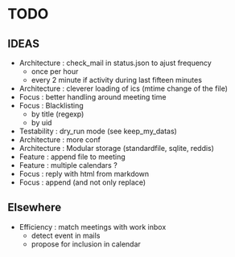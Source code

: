 # TODO

## IDEAS

* Architecture : check_mail in status.json to ajust frequency
  * once per hour
  * every 2 minute if activity during last fifteen minutes
* Architecture : cleverer loading of ics (mtime change of the file)
* Focus : better handling around meeting time
* Focus : Blacklisting
  * by title (regexp)
  * by uid
* Testability : dry_run mode (see keep_my_datas)
* Architecture : more conf
* Architecture : Modular storage (standardfile, sqlite, reddis)
* Feature : append file to meeting
* Feature : multiple calendars ?
* Focus : reply with html from markdown
* Focus : append (and not only replace)

## Elsewhere

* Efficiency : match meetings with work inbox
  * detect event in mails
  * propose for inclusion in calendar
